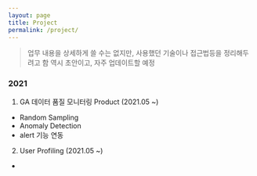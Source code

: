```yaml
---
layout: page
title: Project
permalink: /project/
---
```

  
 
> 업무 내용을 상세하게 쓸 수는 없지만, 사용했던 기술이나 접근법등을 정리해두려고 함
> 역시 초안이고, 자주 업데이트할 예정
  
   
### 2021
  
1. GA 데이터 품질 모니터링 Product (2021.05 ~)
- Random Sampling
- Anomaly Detection
- alert 기능 연동
  
2. User Profiling (2021.05 ~)
- 
